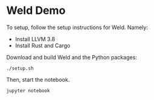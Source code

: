 # Weld Demo

To setup, follow the setup instructions for Weld. Namely:

* Install LLVM 3.8
* Install Rust and Cargo

Download and build Weld and the Python packages:

```
./setup.sh
```

Then, start the notebook.

```
jupyter notebook
```
